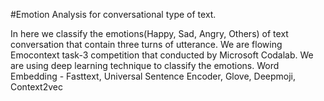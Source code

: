 #Emotion Analysis for conversational type of text.

In here we classify the emotions(Happy, Sad, Angry, Others) of text conversation that contain three turns of utterance. We are flowing Emocontext task-3 competition that conducted by Microsoft Codalab. We are using deep learning technique to classify the emotions.
Word Embedding - Fasttext, Universal Sentence Encoder, Glove, Deepmoji, Context2vec
